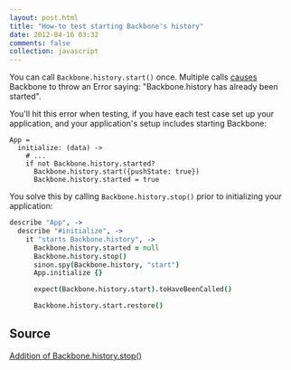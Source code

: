 ```yaml
---
layout: post.html
title: "How-to test starting Backbone's history"
date: 2012-04-16 03:32
comments: false
collection: javascript
---
```


You can call `Backbone.history.start()` once. Multiple calls
[causes](http://documentcloud.github.com/backbone/docs/backbone.html#section-127) Backbone to throw an Error saying: "Backbone.history has already been started".

You'll hit this error when testing, if you have each test case set up your application, and your application's setup includes starting Backbone:

	App =
	  initialize: (data) ->
	    # ...
	    if not Backbone.history.started?
	      Backbone.history.start({pushState: true})
	      Backbone.history.started = true

You solve this by calling `Backbone.history.stop()` prior to initializing your application:

``` coffeescript
describe "App", ->
  describe "#initialize", ->
    it "starts Backbone.history", ->
      Backbone.history.started = null
      Backbone.history.stop()
      sinon.spy(Backbone.history, "start")
      App.initialize {}

      expect(Backbone.history.start).toHaveBeenCalled()

      Backbone.history.start.restore()
```

## Source

[Addition of Backbone.history.stop()](https://github.com/documentcloud/backbone/pull/538)
